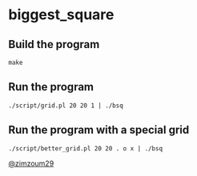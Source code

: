 # biggest_square

## Build the program

```
make
```
## Run the program
```
./script/grid.pl 20 20 1 | ./bsq
```

## Run the program with a special grid
```
./script/better_grid.pl 20 20 . o x | ./bsq
```
[@zimzoum29](https://github.com/zimzoum29)
